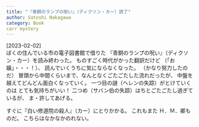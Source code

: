 ```yaml
---
title: "『青銅のランプの呪い』（ディクソン・カー）読了"
author: Satoshi Nakagawa
category: Book
carr mystery
---
```


[2023-02-02]  
 ぼくの住んでいる市の電子図書館で借りた
『青銅のランプの呪い』（ディクソン・カー）を読み終わった。
ものすごく時代がかった翻訳だけど
（「お嬢」・・・！）、
読んでいくうちに気にならなくなった。
（かなり努力したのだ）
冒頭から中間くらいまで、なんとなくごたごたした流れだったが、
中盤を越えてどんどん面白くなっていく。
一つ目の謎（ヘレンの失踪）がとけていくのは
とても気持ちがいい！
二つめ（サバン伯の失踪）はちとごたごたし過ぎているが、
ま・許してあげる。

<!--more-->

 すぐに『白い修道院の殺人』（カー）にとりかかる。
これもまた Ｈ．Ｍ．卿ものだ。
こちらはなかなかのれない。

